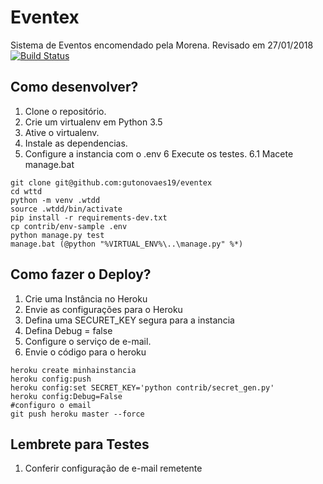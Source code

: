 # Eventex
Sistema de Eventos encomendado pela Morena.
Revisado em 27/01/2018
[![Build Status](https://travis-ci.org/gutonovaes19/eventex.svg?branch=master)](https://travis-ci.org/gutonovaes19/eventex)

## Como desenvolver?
1. Clone o repositório.
2. Crie um virtualenv em Python 3.5
3. Ative o virtualenv.
4. Instale as dependencias.
5. Configure a instancia com o .env
6 Execute os testes. 
6.1 Macete manage.bat 

```console
git clone git@github.com:gutonovaes19/eventex
cd wttd
python -m venv .wtdd
source .wtdd/bin/activate
pip install -r requirements-dev.txt
cp contrib/env-sample .env
python manage.py test
manage.bat (@python "%VIRTUAL_ENV%\..\manage.py" %*)
```
## Como fazer o Deploy?
1. Crie uma Instância no Heroku
2. Envie as configurações para o Heroku
3. Defina uma SECURET_KEY segura para a instancia
4. Defina Debug = false
5. Configure o serviço de e-mail.
6. Envie o código para o heroku

```Console
heroku create minhainstancia
heroku config:push
heroku config:set SECRET_KEY='python contrib/secret_gen.py'
heroku config:Debug=False
#configuro o email
git push heroku master --force

```

## Lembrete para Testes
1. Conferir configuração de e-mail remetente
